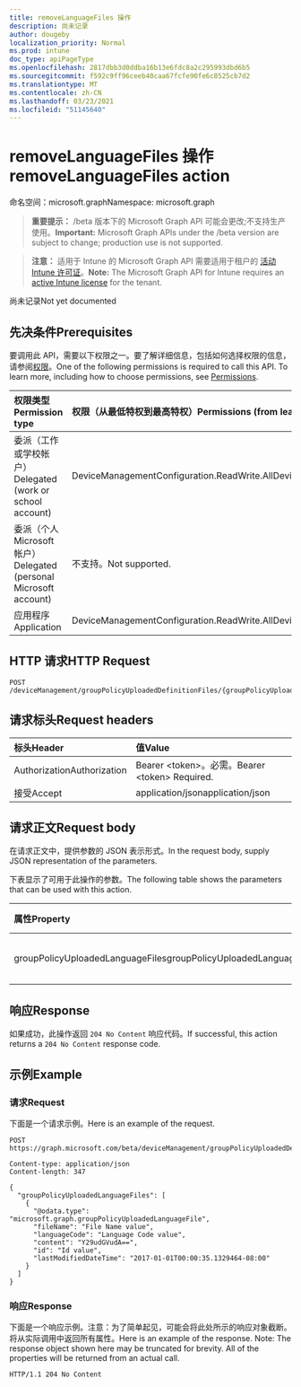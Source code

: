 ```yaml
---
title: removeLanguageFiles 操作
description: 尚未记录
author: dougeby
localization_priority: Normal
ms.prod: intune
doc_type: apiPageType
ms.openlocfilehash: 2817dbb3d0ddba16b13e6fdc8a2c295993dbd6b5
ms.sourcegitcommit: f592c9ff96ceeb40caa67fcfe90fe6c8525cb7d2
ms.translationtype: MT
ms.contentlocale: zh-CN
ms.lasthandoff: 03/23/2021
ms.locfileid: "51145640"
---
```

# <a name="removelanguagefiles-action"></a><span data-ttu-id="1cb3a-103">removeLanguageFiles 操作</span><span class="sxs-lookup"><span data-stu-id="1cb3a-103">removeLanguageFiles action</span></span>

<span data-ttu-id="1cb3a-104">命名空间：microsoft.graph</span><span class="sxs-lookup"><span data-stu-id="1cb3a-104">Namespace: microsoft.graph</span></span>

> <span data-ttu-id="1cb3a-105">**重要提示：** /beta 版本下的 Microsoft Graph API 可能会更改;不支持生产使用。</span><span class="sxs-lookup"><span data-stu-id="1cb3a-105">**Important:** Microsoft Graph APIs under the /beta version are subject to change; production use is not supported.</span></span>

> <span data-ttu-id="1cb3a-106">**注意：** 适用于 Intune 的 Microsoft Graph API 需要适用于租户的 [活动 Intune 许可证](https://go.microsoft.com/fwlink/?linkid=839381)。</span><span class="sxs-lookup"><span data-stu-id="1cb3a-106">**Note:** The Microsoft Graph API for Intune requires an [active Intune license](https://go.microsoft.com/fwlink/?linkid=839381) for the tenant.</span></span>

<span data-ttu-id="1cb3a-107">尚未记录</span><span class="sxs-lookup"><span data-stu-id="1cb3a-107">Not yet documented</span></span>

## <a name="prerequisites"></a><span data-ttu-id="1cb3a-108">先决条件</span><span class="sxs-lookup"><span data-stu-id="1cb3a-108">Prerequisites</span></span>
<span data-ttu-id="1cb3a-p101">要调用此 API，需要以下权限之一。要了解详细信息，包括如何选择权限的信息，请参阅[权限](/graph/permissions-reference)。</span><span class="sxs-lookup"><span data-stu-id="1cb3a-p101">One of the following permissions is required to call this API. To learn more, including how to choose permissions, see [Permissions](/graph/permissions-reference).</span></span>

|<span data-ttu-id="1cb3a-111">权限类型</span><span class="sxs-lookup"><span data-stu-id="1cb3a-111">Permission type</span></span>|<span data-ttu-id="1cb3a-112">权限（从最低特权到最高特权）</span><span class="sxs-lookup"><span data-stu-id="1cb3a-112">Permissions (from least to most privileged)</span></span>|
|:---|:---|
|<span data-ttu-id="1cb3a-113">委派（工作或学校帐户）</span><span class="sxs-lookup"><span data-stu-id="1cb3a-113">Delegated (work or school account)</span></span>|<span data-ttu-id="1cb3a-114">DeviceManagementConfiguration.ReadWrite.All</span><span class="sxs-lookup"><span data-stu-id="1cb3a-114">DeviceManagementConfiguration.ReadWrite.All</span></span>|
|<span data-ttu-id="1cb3a-115">委派（个人 Microsoft 帐户）</span><span class="sxs-lookup"><span data-stu-id="1cb3a-115">Delegated (personal Microsoft account)</span></span>|<span data-ttu-id="1cb3a-116">不支持。</span><span class="sxs-lookup"><span data-stu-id="1cb3a-116">Not supported.</span></span>|
|<span data-ttu-id="1cb3a-117">应用程序</span><span class="sxs-lookup"><span data-stu-id="1cb3a-117">Application</span></span>|<span data-ttu-id="1cb3a-118">DeviceManagementConfiguration.ReadWrite.All</span><span class="sxs-lookup"><span data-stu-id="1cb3a-118">DeviceManagementConfiguration.ReadWrite.All</span></span>|

## <a name="http-request"></a><span data-ttu-id="1cb3a-119">HTTP 请求</span><span class="sxs-lookup"><span data-stu-id="1cb3a-119">HTTP Request</span></span>
<!-- {
  "blockType": "ignored"
}
-->
``` http
POST /deviceManagement/groupPolicyUploadedDefinitionFiles/{groupPolicyUploadedDefinitionFileId}/removeLanguageFiles
```

## <a name="request-headers"></a><span data-ttu-id="1cb3a-120">请求标头</span><span class="sxs-lookup"><span data-stu-id="1cb3a-120">Request headers</span></span>
|<span data-ttu-id="1cb3a-121">标头</span><span class="sxs-lookup"><span data-stu-id="1cb3a-121">Header</span></span>|<span data-ttu-id="1cb3a-122">值</span><span class="sxs-lookup"><span data-stu-id="1cb3a-122">Value</span></span>|
|:---|:---|
|<span data-ttu-id="1cb3a-123">Authorization</span><span class="sxs-lookup"><span data-stu-id="1cb3a-123">Authorization</span></span>|<span data-ttu-id="1cb3a-124">Bearer &lt;token&gt;。必需。</span><span class="sxs-lookup"><span data-stu-id="1cb3a-124">Bearer &lt;token&gt; Required.</span></span>|
|<span data-ttu-id="1cb3a-125">接受</span><span class="sxs-lookup"><span data-stu-id="1cb3a-125">Accept</span></span>|<span data-ttu-id="1cb3a-126">application/json</span><span class="sxs-lookup"><span data-stu-id="1cb3a-126">application/json</span></span>|

## <a name="request-body"></a><span data-ttu-id="1cb3a-127">请求正文</span><span class="sxs-lookup"><span data-stu-id="1cb3a-127">Request body</span></span>
<span data-ttu-id="1cb3a-128">在请求正文中，提供参数的 JSON 表示形式。</span><span class="sxs-lookup"><span data-stu-id="1cb3a-128">In the request body, supply JSON representation of the parameters.</span></span>

<span data-ttu-id="1cb3a-129">下表显示了可用于此操作的参数。</span><span class="sxs-lookup"><span data-stu-id="1cb3a-129">The following table shows the parameters that can be used with this action.</span></span>

|<span data-ttu-id="1cb3a-130">属性</span><span class="sxs-lookup"><span data-stu-id="1cb3a-130">Property</span></span>|<span data-ttu-id="1cb3a-131">类型</span><span class="sxs-lookup"><span data-stu-id="1cb3a-131">Type</span></span>|<span data-ttu-id="1cb3a-132">说明</span><span class="sxs-lookup"><span data-stu-id="1cb3a-132">Description</span></span>|
|:---|:---|:---|
|<span data-ttu-id="1cb3a-133">groupPolicyUploadedLanguageFiles</span><span class="sxs-lookup"><span data-stu-id="1cb3a-133">groupPolicyUploadedLanguageFiles</span></span>|<span data-ttu-id="1cb3a-134">[groupPolicyUploadedLanguageFile](../resources/intune-grouppolicy-grouppolicyuploadedlanguagefile.md) 集合</span><span class="sxs-lookup"><span data-stu-id="1cb3a-134">[groupPolicyUploadedLanguageFile](../resources/intune-grouppolicy-grouppolicyuploadedlanguagefile.md) collection</span></span>|<span data-ttu-id="1cb3a-135">尚未记录</span><span class="sxs-lookup"><span data-stu-id="1cb3a-135">Not yet documented</span></span>|



## <a name="response"></a><span data-ttu-id="1cb3a-136">响应</span><span class="sxs-lookup"><span data-stu-id="1cb3a-136">Response</span></span>
<span data-ttu-id="1cb3a-137">如果成功，此操作返回 `204 No Content` 响应代码。</span><span class="sxs-lookup"><span data-stu-id="1cb3a-137">If successful, this action returns a `204 No Content` response code.</span></span>

## <a name="example"></a><span data-ttu-id="1cb3a-138">示例</span><span class="sxs-lookup"><span data-stu-id="1cb3a-138">Example</span></span>

### <a name="request"></a><span data-ttu-id="1cb3a-139">请求</span><span class="sxs-lookup"><span data-stu-id="1cb3a-139">Request</span></span>
<span data-ttu-id="1cb3a-140">下面是一个请求示例。</span><span class="sxs-lookup"><span data-stu-id="1cb3a-140">Here is an example of the request.</span></span>
``` http
POST https://graph.microsoft.com/beta/deviceManagement/groupPolicyUploadedDefinitionFiles/{groupPolicyUploadedDefinitionFileId}/removeLanguageFiles

Content-type: application/json
Content-length: 347

{
  "groupPolicyUploadedLanguageFiles": [
    {
      "@odata.type": "microsoft.graph.groupPolicyUploadedLanguageFile",
      "fileName": "File Name value",
      "languageCode": "Language Code value",
      "content": "Y29udGVudA==",
      "id": "Id value",
      "lastModifiedDateTime": "2017-01-01T00:00:35.1329464-08:00"
    }
  ]
}
```

### <a name="response"></a><span data-ttu-id="1cb3a-141">响应</span><span class="sxs-lookup"><span data-stu-id="1cb3a-141">Response</span></span>
<span data-ttu-id="1cb3a-p102">下面是一个响应示例。注意：为了简单起见，可能会将此处所示的响应对象截断。将从实际调用中返回所有属性。</span><span class="sxs-lookup"><span data-stu-id="1cb3a-p102">Here is an example of the response. Note: The response object shown here may be truncated for brevity. All of the properties will be returned from an actual call.</span></span>
``` http
HTTP/1.1 204 No Content
```




